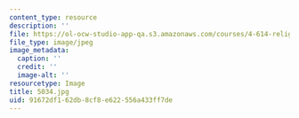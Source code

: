 ```yaml
---
content_type: resource
description: ''
file: https://ol-ocw-studio-app-qa.s3.amazonaws.com/courses/4-614-religious-architecture-and-islamic-cultures-fall-2002/91672df162db8cf8e622556a433ff7de_5034.jpg
file_type: image/jpeg
image_metadata:
  caption: ''
  credit: ''
  image-alt: ''
resourcetype: Image
title: 5034.jpg
uid: 91672df1-62db-8cf8-e622-556a433ff7de
---
```

